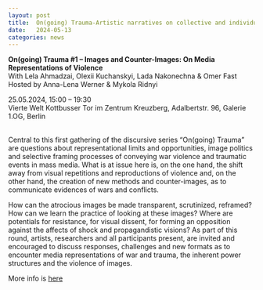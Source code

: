 ```yaml
---
layout: post
title:  On(going) Trauma-Artistic narratives on collective and individual wounds. A discursive series
date:   2024-05-13
categories: news
---
```


<section markdown="1" class="EN">


**On(going) Trauma #1 – Images and Counter-Images: On Media Representations of Violence**
<br>
With Lela Ahmadzai, Olexii Kuchanskyi, Lada Nakonechna & Omer Fast
<br>
Hosted by Anna-Lena Werner & Mykola Ridnyi
<br>

25.05.2024, 15:00 – 19:30
<br>
Vierte Welt
Kottbusser Tor im Zentrum Kreuzberg, Adalbertstr. 96, Galerie 1.OG, Berlin
<br>
<br>

Central to this first gathering of the discursive series “On(going) Trauma” are questions about representational limits and opportunities, image politics and selective framing processes of conveying war violence and traumatic events in mass media. What is at issue here is, on the one hand, the shift away from visual repetitions and reproductions of violence and, on the other hand, the creation of new methods and counter-images, as to communicate evidences of wars and conflicts.

How can the atrocious images be made transparent, scrutinized, reframed? How can we learn the practice of looking at these images? Where are potentials for resistance, for visual dissent, for forming an opposition against the affects of shock and propagandistic visions? As part of this round, artists, researchers and all participants present, are invited and encouraged to discuss responses, challenges and new formats as to encounter media representations of war and trauma, the inherent power structures and the violence of images.


More info is [here](https://viertewelt.de/programm/ongoing-trauma-1/)

</section>


<section markdown="1" class="UKR">

</section>
